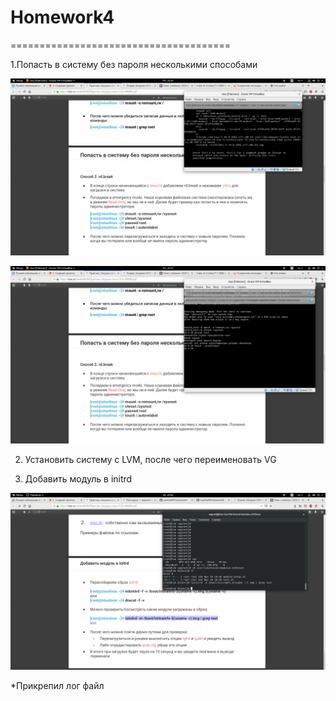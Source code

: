 # Homework4

======================================

1.Попасть в систему без пароля несколькими способами

![Screenshot](1.png)

![Screenshot](2.png)

2. Установить систему с LVM, после чего переименовать VG

3. Добавить модуль в initrd

![Screenshot](3.png)

*Прикрепил лог файл
